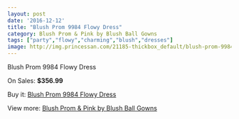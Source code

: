 ```yaml
---
layout: post
date: '2016-12-12'
title: "Blush Prom 9984 Flowy Dress"
category: Blush Prom & Pink by Blush Ball Gowns
tags: ["party","flowy","charming","blush","dresses"]
image: http://img.princessan.com/21185-thickbox_default/blush-prom-9984-flowy-dress.jpg
---
```

Blush Prom 9984 Flowy Dress

On Sales: **$356.99**
<a href="https://www.princessan.com/en/9589-blush-prom-9984-flowy-dress.html"><amp-img layout="responsive" width="600" height="600" src="//img.princessan.com/21185-thickbox_default/blush-prom-9984-flowy-dress.jpg" alt="Blush Prom 9984 Flowy Dress 0" /></a>
<a href="https://www.princessan.com/en/9589-blush-prom-9984-flowy-dress.html"><amp-img layout="responsive" width="600" height="600" src="//img.princessan.com/21186-thickbox_default/blush-prom-9984-flowy-dress.jpg" alt="Blush Prom 9984 Flowy Dress 1" /></a>
<a href="https://www.princessan.com/en/9589-blush-prom-9984-flowy-dress.html"><amp-img layout="responsive" width="600" height="600" src="//img.princessan.com/21187-thickbox_default/blush-prom-9984-flowy-dress.jpg" alt="Blush Prom 9984 Flowy Dress 2" /></a>

Buy it: [Blush Prom 9984 Flowy Dress](https://www.princessan.com/en/9589-blush-prom-9984-flowy-dress.html "Blush Prom 9984 Flowy Dress")

View more: [Blush Prom & Pink by Blush Ball Gowns](https://www.princessan.com/en/78- "Blush Prom & Pink by Blush Ball Gowns")